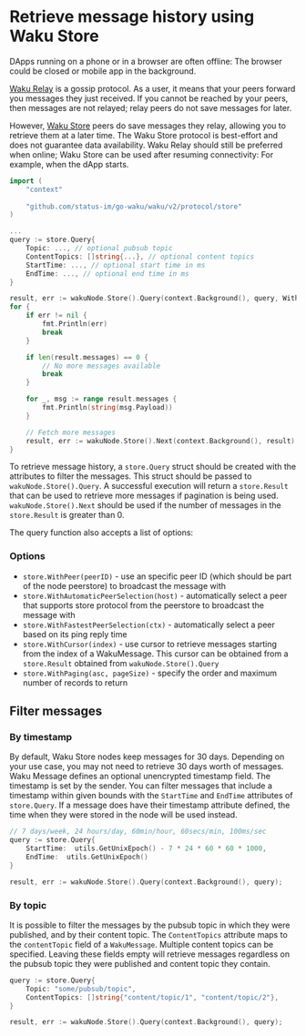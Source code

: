Retrieve message history using Waku Store
===

DApps running on a phone or in a browser are often offline: The browser could be closed or mobile app in the background.

[Waku Relay](https://rfc.vac.dev/spec/11/) is a gossip protocol. As a user, it means that your peers forward you messages they just received. If you cannot be reached by your peers, then messages are not relayed; relay peers do not save messages for later.

However, [Waku Store](https://rfc.vac.dev/spec/13/) peers do save messages they relay, allowing you to retrieve them at a later time. The Waku Store protocol is best-effort and does not guarantee data availability. Waku Relay should still be preferred when online; Waku Store can be used after resuming connectivity: For example, when the dApp starts.


```go
import (
    "context"
    
    "github.com/status-im/go-waku/waku/v2/protocol/store"
)

...
query := store.Query{
    Topic: ..., // optional pubsub topic
    ContentTopics: []string{...}, // optional content topics
    StartTime: ..., // optional start time in ms
    EndTime: ..., // optional end time in ms
}

result, err := wakuNode.Store().Query(context.Background(), query, WithPaging(true, 20));
for {
    if err != nil {
        fmt.Println(err)
        break
    }

    if len(result.messages) == 0 {
        // No more messages available
        break
    }

    for _, msg := range result.messages {
        fmt.Println(string(msg.Payload))
    }

    // Fetch more messages
    result, err := wakuNode.Store().Next(context.Background(), result)
}
```

To retrieve message history, a `store.Query` struct should be created with the attributes to filter the messages. This struct should be passed to `wakuNode.Store().Query`. A successful execution will return a `store.Result` that can be used to retrieve more messages if pagination is being used. `wakuNode.Store().Next` should be used if the number of messages in the `store.Result` is greater than 0.

The query function also accepts a list of options:

### Options
- `store.WithPeer(peerID)` - use an specific peer ID (which should be part of the node peerstore) to broadcast the message with 
- `store.WithAutomaticPeerSelection(host)` - automatically select a peer that supports store protocol from the peerstore to broadcast the message with
- `store.WithFastestPeerSelection(ctx)` - automatically select a peer based on its ping reply time
- `store.WithCursor(index)` - use cursor to retrieve messages starting from the index of a WakuMessage. This cursor can be obtained from a `store.Result` obtained from `wakuNode.Store().Query` 
- `store.WithPaging(asc, pageSize)` - specify the order and maximum number of records to return

## Filter messages

### By timestamp
By default, Waku Store nodes keep messages for 30 days. Depending on your use case, you may not need to retrieve 30 days worth of messages. Waku Message defines an optional unencrypted timestamp field. The timestamp is set by the sender. 
You can filter messages that include a timestamp within given bounds with the `StartTime` and `EndTime` attributes of `store.Query`. If a message does have their timestamp attribute defined, the time when they were stored in the node will be used instead.

```go
// 7 days/week, 24 hours/day, 60min/hour, 60secs/min, 100ms/sec
query := store.Query{
    StartTime:  utils.GetUnixEpoch() - 7 * 24 * 60 * 60 * 1000,
    EndTime:  utils.GetUnixEpoch()
}

result, err := wakuNode.Store().Query(context.Background(), query);
```

### By topic
It is possible to filter the messages by the pubsub topic in which they were published, and by their content topic. The `ContentTopics` attribute maps to the `contentTopic` field of a `WakuMessage`. Multiple content topics can be specified. Leaving these fields empty will retrieve messages regardless on the pubsub topic they were published and content topic they contain.
```go
query := store.Query{
    Topic: "some/pubsub/topic",
    ContentTopics: []string{"content/topic/1", "content/topic/2"},
}

result, err := wakuNode.Store().Query(context.Background(), query);
```